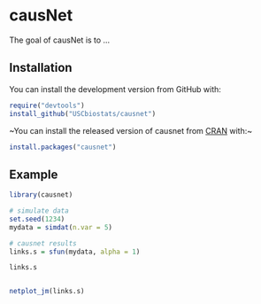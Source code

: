 
<!-- README.md is generated from README.Rmd. Please edit that file -->

# causNet

<!-- badges: start -->

<!-- badges: end -->

The goal of causNet is to …

## Installation

You can install the development version from GitHub with:

``` r
require("devtools")
install_github("USCbiostats/causnet")
```

\~You can install the released version of causnet from
[CRAN](https://CRAN.R-project.org) with:\~

``` r
install.packages("causnet")
```

## Example

``` r
library(causnet)

# simulate data
set.seed(1234)
mydata = simdat(n.var = 5)

# causnet results
links.s = sfun(mydata, alpha = 1)

links.s


netplot_jm(links.s)

```

